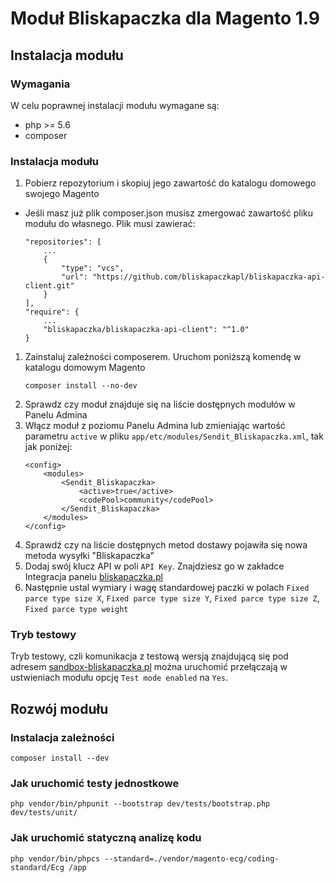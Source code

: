 # Moduł Bliskapaczka dla Magento 1.9 

## Instalacja modułu

### Wymagania
W celu poprawnej instalacji modułu wymagane są:
- php >= 5.6
- composer

### Instalacja modułu
1. Pobierz repozytorium i skopiuj jego zawartość do katalogu domowego swojego Magento
  - Jeśli masz już plik composer.json musisz zmergować zawartość pliku modułu do własnego. Plik musi zawierać:
    ```
    "repositories": [
        ...
        {
            "type": "vcs",
            "url": "https://github.com/bliskapaczkapl/bliskapaczka-api-client.git"
        }
    ],
    "require": {
        ...
        "bliskapaczka/bliskapaczka-api-client": "^1.0"
    }
    ```
1. Zainstaluj zależności composerem. Uruchom poniższą komendę w katalogu domowym Magento
    ```
    composer install --no-dev
    ```
1. Sprawdz czy moduł znajduje się na liście dostępnych modułów w Panelu Admina
1. Włącz moduł z poziomu Panelu Admina lub zmieniając wartość parametru `active` w pliku `app/etc/modules/Sendit_Bliskapaczka.xml`, tak jak poniżej:
    ```
    <config>
        <modules>
            <Sendit_Bliskapaczka>
                <active>true</active>
                <codePool>community</codePool>
            </Sendit_Bliskapaczka>
        </modules>
    </config>
    ```
1. Sprawdź czy na liście dostępnych metod dostawy pojawiła się nowa metoda wysyłki "Bliskapaczka"
1. Dodaj swój klucz API w poli `API Key`. Znajdziesz go w zakładce Integracja panelu [bliskapaczka.pl](http://bliskapaczka.pl/panel/integracja)
1. Następnie ustal wymiary i wagę standardowej paczki w polach `Fixed parce type size X`, `Fixed parce type size Y`, `Fixed parce type size Z`, `Fixed parce type weight`

### Tryb testowy

Tryb testowy, czli komunikacja z testową wersją znajdującą się pod adresem [sandbox-bliskapaczka.pl](https://sandbox-bliskapaczka.pl/) można uruchomić przełączają w ustwieniach modułu opcję `Test mode enabled` na `Yes`.

## Rozwój modułu

### Instalacja zależności
```
composer install --dev
```

### Jak uruchomić testy jednostkowe 
```
php vendor/bin/phpunit --bootstrap dev/tests/bootstrap.php dev/tests/unit/
```

### Jak uruchomić statyczną analizę kodu
```
php vendor/bin/phpcs --standard=./vendor/magento-ecg/coding-standard/Ecg /app
```